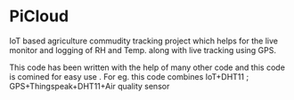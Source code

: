 # PiCloud
 IoT based agriculture commudity tracking project which helps for the live monitor and logging of RH and Temp. along with live tracking using GPS.

This code has been written with the help of many other code and this code is comined for easy use . For eg. this code combines IoT+DHT11  ; GPS+Thingspeak+DHT11+Air quality sensor
